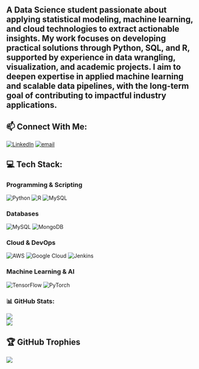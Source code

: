 ## A Data Science student passionate about applying statistical modeling, machine learning, and cloud technologies to extract actionable insights. My work focuses on developing practical solutions through Python, SQL, and R, supported by experience in data wrangling, visualization, and academic projects. I aim to deepen expertise in applied machine learning and scalable data pipelines, with the long-term goal of contributing to impactful industry applications.

## 📫 Connect With Me:
[![LinkedIn](https://img.shields.io/badge/LinkedIn-%230077B5.svg?logo=linkedin&logoColor=white)](https://www.linkedin.com/in/tuan-hung-bui-b75a92267/) [![email](https://img.shields.io/badge/Email-D14836?logo=gmail&logoColor=white)](mailto:tuanhung.contact204@gmail.com) 

## 💻 Tech Stack:
### Programming & Scripting
![Python](https://img.shields.io/badge/python-3670A0?style=for-the-badge&logo=python&logoColor=ffdd54) ![R](https://img.shields.io/badge/r-%23276DC3.svg?style=for-the-badge&logo=r&logoColor=white) ![MySQL](https://img.shields.io/badge/mysql-4479A1.svg?style=for-the-badge&logo=mysql&logoColor=white) 
### Databases
![MySQL](https://img.shields.io/badge/mysql-4479A1.svg?style=for-the-badge&logo=mysql&logoColor=white) ![MongoDB](https://img.shields.io/badge/MongoDB-%234ea94b.svg?style=for-the-badge&logo=mongodb&logoColor=white)
### Cloud & DevOps
![AWS](https://img.shields.io/badge/AWS-%23FF9900.svg?style=for-the-badge&logo=amazon-aws&logoColor=white) ![Google Cloud](https://img.shields.io/badge/GoogleCloud-%234285F4.svg?style=for-the-badge&logo=google-cloud&logoColor=white) ![Jenkins](https://img.shields.io/badge/jenkins-%232C5263.svg?style=for-the-badge&logo=jenkins&logoColor=white)
### Machine Learning & AI
![TensorFlow](https://img.shields.io/badge/TensorFlow-%23FF6F00.svg?style=for-the-badge&logo=TensorFlow&logoColor=white) ![PyTorch](https://img.shields.io/badge/PyTorch-%23EE4C2C.svg?style=for-the-badge&logo=PyTorch&logoColor=white)
### 📊 GitHub Stats:
![](https://github-readme-stats.vercel.app/api?username=tuahung248&theme=merko&hide_border=true&include_all_commits=false&count_private=false)<br/>
![](https://github-readme-stats.vercel.app/api/top-langs/?username=tuahung248&theme=merko&hide_border=true&include_all_commits=false&count_private=false&layout=compact)

## 🏆 GitHub Trophies
![](https://github-profile-trophy.vercel.app/?username=tuahung248&theme=merko&no-frame=false&no-bg=true&margin-w=4)
